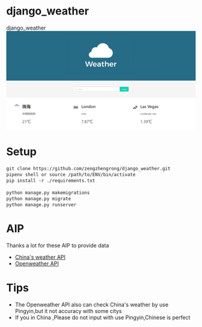 # django_weather
django_weather
![](./weather.png)
# Setup
```
git clone https://github.com/zengzhengrong/django_weather.git
pipenv shell or source /path/to/ENV/bin/activate
pip install -r ./requirements.txt

python manage.py makemigrations
python manage.py migrate
python manage.py runserver
```
# AIP
Thanks a lot for these AIP to provide data
- [China's weather API](http://www.tianqiapi.com)
- [Openweather API](https://home.openweathermap.org)

# Tips
- The Openweather API also can check China's weather by use Pingyin,but it not accuracy with some citys
- If you in China ,Please do not input with use Pingyin,Chinese is perfect
